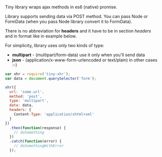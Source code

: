 Tiny library wraps ajax methods in es6 (native) promise.

Library supports sending data via POST method. You can pass Node or FormData (when you pass Node library convert it to FormData). 

There is no abbreviation for **headers** and it have to be in section _headers_ and in format like in example below. 

For simplicity, library uses only two kinds of type:
* **multipart** - (multipart/form-data) use it only when you'll send data 
* **json** - (application/x-www-form-urlencoded or text/plain) in other cases :-)
 

```javascript
var xhr = require('tiny-xhr');
var data = document.querySelector('form');

xhr({
  url: 'some.url',
  method: 'post',
  type: 'multipart',
  data: data,
  headers: {
    Content-Type: 'application/xhtml+xml'
  }
})
  .then(function(response) {
    // doSomething
  })
  .catch(function(error) {
    // doSomethingWithError
  });
```
